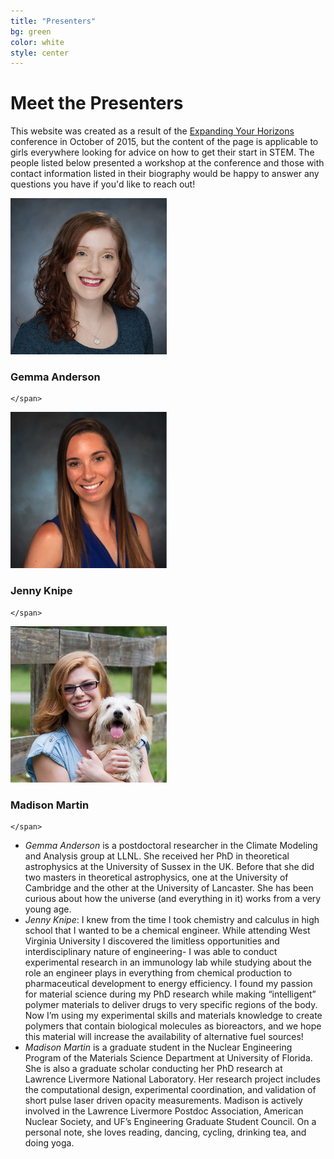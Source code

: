 ```yaml
---
title: "Presenters"
bg: green
color: white
style: center
---
```


# Meet the Presenters

This website was created as a result of the <a href="http://www.eyhn.org/">Expanding Your Horizons</a> conference in October of 2015, but the content of the page is applicable to girls everywhere looking for advice on how to get their start in STEM. The people listed below presented a workshop at the conference and those with contact information listed in their biography would be happy to answer any questions you have if you'd like to reach out!

<div id="mainwrapper">
<!-- Image Caption 1 -->
<div id="box-1" class="box">
<img id="image-1" src="img/presenters/gemma_cropped.jpg"/>
    <span class="caption fade-caption">
      <h3>Gemma Anderson</h3>
      <p>
      </p>

    </span>
</div>
<div id="box-1" class="box">
<img id="image-1" src="img/presenters/jenny_cropped.jpg"/>
    <span class="caption fade-caption">
      <h3>Jenny Knipe</h3>
      <p>
      </p>

    </span>
</div>
<div id="box-1" class="box">
<img id="image-1" src="img/presenters/madison_cropped.jpg"/>
    <span class="caption fade-caption">
      <h3>Madison Martin</h3>
      <p>
      </p>

    </span>
</div>
<!--
<div id="box-1" class="box">
<img id="image-1" src="img/rosalind_franklin.jpg"/>
    <span class="caption fade-caption">
      <h3>Rosalind Franklin</h3>
      <p>
      </p>

    </span>
</div>
<div id="box-1" class="box">
<img id="image-1" src="img/henrietta_leavitt.jpg"/>
    <span class="caption fade-caption">
      <h3>Henrietta Leavitt</h3>
      <p>
      </p>

    </span>
</div>
<div id="box-1" class="box">
<img id="image-1" src="img/hedy_lamar.jpg"/>
    <span class="caption fade-caption">
      <h3>Hedy Lamar</h3>
      <p>
      </p>
    </span>
</div>
-->
</div>

- _Gemma Anderson_ is a postdoctoral researcher in the Climate Modeling and Analysis group at LLNL. She received her PhD in theoretical astrophysics at the University of Sussex in the UK. Before that she did two masters in theoretical astrophysics, one at the University of Cambridge and the other at the University of Lancaster. She has been curious about how the universe (and everything in it) works from a very young age.
- _Jenny Knipe_: I knew from the time I took chemistry and calculus in high school that I wanted to be a chemical engineer. While attending West Virginia University I discovered the limitless opportunities and interdisciplinary nature of engineering- I was able to conduct experimental research in an immunology lab while studying about the role an engineer plays in everything from chemical production to pharmaceutical development to energy efficiency. I found my passion for material science during my PhD research while making “intelligent” polymer materials to deliver drugs to very specific regions of the body. Now I’m using my experimental skills and materials knowledge to create polymers that contain biological molecules as bioreactors, and we hope this material will increase the availability of alternative fuel sources!
- _Madison Martin_ is a graduate student in the Nuclear Engineering Program of the Materials Science Department at University of Florida. She is also a graduate scholar conducting her PhD research at Lawrence Livermore National Laboratory. Her research project includes the computational design, experimental coordination, and validation of short pulse laser driven opacity measurements. Madison is actively involved in the Lawrence Livermore Postdoc Association, American Nuclear Society, and UF’s Engineering Graduate Student Council. On a personal note, she loves reading, dancing, cycling, drinking tea, and doing yoga.
